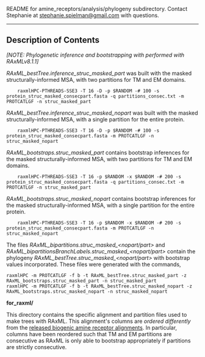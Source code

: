 README for amine_receptors/analysis/phylogeny subdirectory. 
Contact Stephanie at stephanie.spielman@gmail.com with questions.

---



## Description of Contents
_[NOTE: Phylogenetic inference and bootstrapping with performed with RAxMLv8.1.1]_

*RAxML_bestTree.inference_struc_masked_part* was built with the masked structurally-informed MSA, with two partitions for TM and EM domains.
        
        raxmlHPC-PTHREADS-SSE3 -T 16 -D -p $RANDOM -# 100 -s protein_struc_masked_consecpart.fasta -q partitions_consec.txt -m PROTCATLGF -n struc_masked_part


*RAxML_bestTree.inference_struc_masked_nopart* was built with the masked structurally-informed MSA, with a single partition for the entire protein.
        
        raxmlHPC-PTHREADS-SSE3 -T 16 -D -p $RANDOM -# 100 -s protein_struc_masked_consecpart.fasta -m PROTCATLGF -n struc_masked_nopart

       
*RAxML_bootstraps.struc_masked_part* contains bootstrap inferences for the masked structurally-informed MSA, with two partitions for TM and EM domains.
        
        raxmlHPC-PTHREADS-SSE3 -T 16 -p $RANDOM -x $RANDOM -# 200 -s protein_struc_masked_consecpart.fasta -q partitions_consec.txt -m PROTCATLGF -n struc_masked_part 

*RAxML_bootstraps.struc_masked_nopart* contains bootstrap inferences for the masked structurally-informed MSA, with a single partition for the entire protein.
        
        raxmlHPC-PTHREADS-SSE3 -T 16 -p $RANDOM -x $RANDOM -# 200 -s protein_struc_masked_consecpart.fasta -m PROTCATLGF -n struc_masked_nopart 


The files *RAxML_bipartitions.struc_masked_<nopart/part>* and *RAxML_bipartitionsBranchLabels.struc_masked_<nopart/part>* contain the phylogeny *RAxML_bestTree.struc_masked_<nopart/part>* with bootstrap values incorporated.
These files were generated with the commands,
```
raxmlHPC -m PROTCATLGF -f b -t RAxML_bestTree.struc_masked_part -z RAxML_bootstraps.struc_masked_part -n struc_masked_part
raxmlHPC -m PROTCATLGF -f b -t RAxML_bestTree.struc_masked_nopart -z RAxML_bootstraps.struc_masked_nopart -n struc_masked_nopart

```

__for_raxml/__    

This directory contains the specific alignment and partition files used to make trees with RAxML. This alignment's columns are *ordered differently* from the [released biogenic amine receptor alignments](../alignments/). In particular, columns have been reordered such that TM and EM partitions are consecutive as RAxML is only able to bootstrap appropriately if partitions are strictly consecutive.
